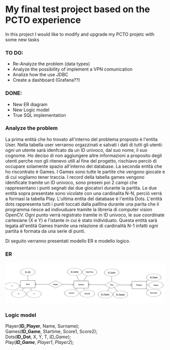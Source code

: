 # My final test project based on the PCTO experience

In this project I would like to modify and upgrade my PCTO projetc with some new tasks

### TO DO:
* Re-Analyze the problem (data types)
* Analyze the possibility of implement a VPN comunication
* Analize how the use JDBC
* Create a dashboard (Grafana??)

### DONE:
* New ER diagram
* New Logic model 
* True SQL implementation


### Analyze the problem

La prima entità che ho trovato all'interno del problema proposto è l'entita User.
Nella tabella user verranno orgazzinati e salvati i dati di tutti gli utenti: ogni un utente sarà idenfcato
da un ID univoco, dal suo nome, il suo cognome.
Ho deciso di non aggiungere altre informazioni a proposito degli utenti perche non gli ritenevo utili al fine 
del progetto, rischiavo perciò di occupare solamente spazio all'interno del database.
La seconda entità che ho riscontrato è Games.
I Games sono tutte le partite che vengono giocate e di cui vogliamo tener traccia.
I record della tabella games vengono idenificate tramite un ID univoco, sono preseni poi 2 campi che rappresentano 
i punti segnati dai due giocatori durante la partita.
Le due entità sopra presentate sono vicolate con una cardinalita N-N, perciò verrà a formasi la tabella Play.
L'ultima entita del database è l'entità Dots. L'entità dots rappresenta tutti i punti toccati dalla palllina durante una parita
che il programma riesce ad indivuduare tramite la libreria di computer vision OpenCV. Ogni punto verrà registrato tramite in ID univoco,
le sue coordinate cartesiane (X e Y) e l'istante in cui è stato individuato.
Questa entità sarà legata all'entità Games tramite una relazione di cardinalità N-1 infatti ogni partita è formata
da una serie di punti. 


Di seguito verranno presentati modello ER e modello logico.

### ER 

![E/R](https://github.com/taglioIsCoding/MySqlScripts/blob/master/PinkanelDB/ER.png)

### Logic model

Player(**ID_Player**, Name, Surname); </br>
Games(**ID_Game**, Startime, Score1, Score2); </br>
Dots(**ID_Dot**, X, Y, T, *ID_Game*); </br>
Play(***ID_Game***, *Player1*, *Player2*); </br>